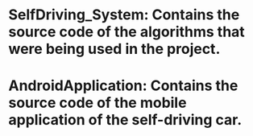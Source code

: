 # SelfDriving_System: Contains the source code of the algorithms that were being used in the project.
# AndroidApplication: Contains the source code of the mobile application of the self-driving car.
